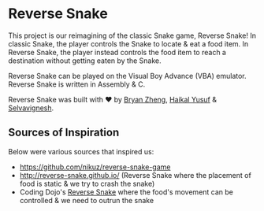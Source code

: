 # Reverse Snake

This project is our reimagining of the classic Snake game, Reverse Snake! In classic Snake, the player controls the Snake to locate & eat a food item. In Reverse Snake, the player instead controls the food item to reach a destination without getting eaten by the Snake.

Reverse Snake can be played on the Visual Boy Advance (VBA) emulator. Reverse Snake is written in Assembly & C.

Reverse Snake was built with ❤️ by [Bryan Zheng](), [Haikal Yusuf]() & [Selvavignesh]().

## Sources of Inspiration

Below were various sources that inspired us:
- https://github.com/nikuz/reverse-snake-game
- http://reverse-snake.github.io/ (Reverse Snake where the placement of food is static & we try to crash the snake)
- Coding Dojo's [Reverse Snake](https://youtu.be/zH3zyZ4q0oU) where the food's movement can be controlled & we need to outrun the snake


